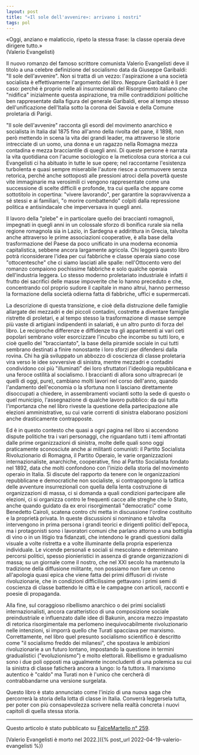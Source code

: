 ```yaml
---
layout: post
title: "«Il sole dell'avvenire»: arrivano i nostri"
tags: pol
---
```

«Oggi, anziano e malaticcio, ripeto la stessa frase: la classe operaia deve dirigere tutto.»\
(Valerio Evangelisti)

Il nuovo romanzo del famoso scrittore comunista Valerio Evangelisti deve il titolo a una celebre definizione del socialismo data da Giuseppe Garibaldi: "Il sole dell'avvenire". Non si tratta di un vezzo: l'aspirazione a una società socialista è effettivamente l'argomento del libro. Neppure Garibaldi è lì per caso: perché è proprio nelle ali insurrezionali del Risorgimento italiano che "nidifica" inizialmente questa aspirazione, tra mille contraddizioni politiche ben rappresentate dalla figura del generale Garibaldi, eroe al tempo stesso dell'unificazione dell'Italia sotto la corona dei Savoia e della Comune proletaria di Parigi.

"Il sole dell'avvenire" racconta gli esordi del movimento anarchico e socialista in Italia dal 1875 fino all'anno della rivolta del pane, il 1898, non però mettendo in scena la vita dei grandi leader, ma attraverso le storie intrecciate di un uomo, una donna e un ragazzo nella Romagna mezza contadina e mezza bracciantile di quegli anni. Di queste persone è narrata la vita quotidiana con l'acume sociologico e la meticolosa cura storica a cui Evangelisti ci ha abituato in tutte le sue opere; nel raccontarne l'esistenza turbolenta e quasi sempre miserabile l'autore riesce a commuovere senza retorica, perché anche sottoposti alle pressioni atroci della povertà queste vite immaginarie ma verosimili ci vengono rappresentate come una successione di scelte difficili e profonde, tra cui quella che appare come sottotitolo in copertina: "vivere lavorando", per garantire la sopravvivenza a sé stessi e ai familiari, "o morire combattendo" colpiti dalla repressione politica e antisindacale che imperversava in quegli anni.

Il lavoro della "plebe" e in particolare quello dei braccianti romagnoli, impegnati in quegli anni in un colossale sforzo di bonifica rurale sia nella regione romagnola sia in Lazio, in Sardegna e addirittura in Grecia, talvolta anche attraverso le prime associazioni cooperative, è alla base della trasformazione del Paese da poco unificato in una moderna economia capitalistica, sebbene ancora largamente agricola. Chi leggerà questo libro potrà riconsiderare l'idea per cui fabbriche e classe operaia siano cose "ottocentesche" che ci siamo lasciati alle spalle: nell'Ottocento vero del romanzo compaiono pochissime fabbriche e solo qualche operaia dell'industria leggera. Lo stesso moderno proletariato industriale è infatti il frutto dei sacrifici delle masse impoverite che lo hanno preceduto e che, concentrando col proprio sudore il capitale in mano altrui, hanno permesso la formazione della società odierna fatta di fabbriche, uffici e supermercati.

La descrizione di questa transizione, e cioè della distruzione delle famiglie allargate dei mezzadri e dei piccoli contadini, costrette a diventare famiglie ristrette di proletari, e al tempo stesso la trasformazione di masse sempre più vaste di artigiani indipendenti in salariati, è un altro punto di forza del libro. Le reciproche differenze e diffidenze tra gli appartenenti ai vari ceti popolari sembrano voler esorcizzare l'incubo che incombe su tutti loro, e cioè quello del "bracciantato", la base della piramide sociale in cui tutti sembrano destinati a finire nonostante i loro sforzi per difendersi dalla rovina. Chi ha già sviluppato un abbozzo di coscienza di classe proletaria vira verso le idee sovversive di sinistra, mentre mezzadri e contadini condividono coi più "illuminati" dei loro sfruttatori l'ideologia repubblicana e una feroce ostilità al socialismo. I braccianti di allora sono ultraprecari (e quelli di oggi, pure), cambiano molti lavori nel corso dell'anno, quando l'andamento dell'economia o la sfortuna non li lasciano direttamente disoccupati a chiedere, in assembramenti vocianti sotto la sede di questo o quel municipio, l'assegnazione di qualche lavoro pubblico: da qui tutta l'importanza che nel libro riveste la questione della partecipazione alle elezioni amministrative, su cui varie correnti di sinistra elaborano posizioni anche drasticamente contrapposte.

Ed è in questo contesto che quasi a ogni pagina nel libro si accendono dispute politiche tra i vari personaggi, che riguardano tutti i temi affrontati dalle prime organizzazioni di sinistra, molte delle quali sono oggi praticamente sconosciute anche ai militanti comunisti: il Partito Socialista Rivoluzionario di Romagna, il Partito Operaio, le varie organizzazioni internazionaliste, anarchiche, cooperative, fino al Partito Socialista fondato nel 1892, data che molti confondono con l'inizio della storia del movimento operaio in Italia. Si discute del rapporto da tenere con le organizzazioni repubblicane e democratiche non socialiste, si contrappongono la tattica delle avventure insurrezionali con quella della lenta costruzione di organizzazioni di massa, ci si domanda a quali condizioni partecipare alle elezioni, ci si organizza contro le frequenti cacce alle streghe che lo Stato, anche quando guidato da ex eroi risorgimentali "democratici" come Benedetto Cairoli, scatena contro chi metta in discussione l'ordine costituito e la proprietà privata. In queste discussioni si nominano e talvolta intervengono in prima persona i grandi teorici e dirigenti politici dell'epoca, ma i protagonisti sono i lavoratori comuni che parlano attorno a una bottiglia di vino o in un litigio tra fidanzati, che intendono le grandi questioni dalla visuale a volte ristretta e a volte illuminante della propria esperienza individuale. Le vicende personali e sociali si mescolano e determinano percorsi politici, spesso pionieristici in assenza di grande organizzazioni di massa; su un giornale come il nostro, che nel XXI secolo ha mantenuto la tradizione della diffusione militante, non possiamo non fare un cenno all'apologia quasi epica che viene fatta dei primi diffusori di riviste rivoluzionarie, che in condizioni difficilissime gettavano i primi semi di coscienza di classe battendo le città e le campagne con articoli, racconti e poesie di propaganda.

Alla fine, sul coraggioso ribellismo anarchico o dei primi socialisti internazionalisti, ancora caratteristico di una composizione sociale preindustriale e influenzato dalle idee di Bakunin, ancora mezzo impastato di retorica risorgimentale ma perlomeno inequivocabilmente rivoluzionario nelle intenzioni, si imporrà quello che Turati spacciava per marxismo. Correttamente, nel libro quel presunto socialismo scientifico è descritto come "il socialismo freddo dei milanesi", che spostava le ambizioni rivoluzionarie a un futuro lontano, impostando la questione in termini gradualistici ("evoluzionismo") e molto elettorali. Ribellismo e gradualismo sono i due poli opposti ma ugualmente inconcludenti di una polemica su cui la sinistra di classe faticherà ancora a lungo: lo fa tuttora. Il marxismo autentico è "caldo" ma Turati non è l'unico che cercherà di contrabbandarne una versione surgelata.

Questo libro è stato annunciato come l'inizio di una nuova saga che percorrerà la storia della lotta di classe in Italia. Converrà leggersela tutta, per poter con più consapevolezza scrivere nella realtà concreta i nuovi capitoli di quella stessa storia.

***

Questo articolo è stato pubblicato su [FalceMartello n° 259](https://old.marxismo.net/arte-letteratura-cinema/recensione-il-sol-dellavvenire-arrivano-i-nostri).

[Valerio Evangelisti è morto nel 2022.]({% post_url 2022-04-19-valerio-evangelisti %})